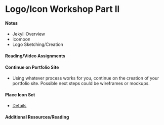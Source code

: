 # Logo/Icon Workshop Part II

#### Notes
- Jekyll Overview
- Icomoon
- Logo Sketching/Creation

#### Reading/Video Assignments

#### Continue on Portfolio Site
- Using whatever process works for you, continue on the creation of your portfolio site.  Possible next steps could be wireframes or mockups.

#### Place Icon Set
- [Details](assignments/place-icons.md)

#### Additional Resources/Reading


